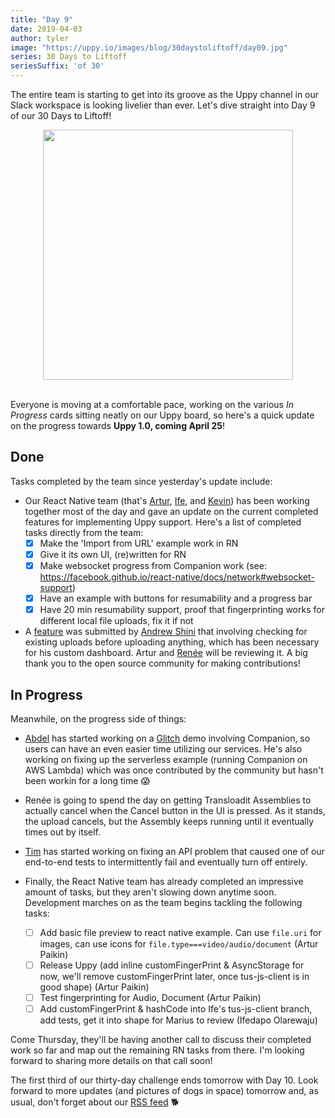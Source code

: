 ```yaml
---
title: "Day 9"
date: 2019-04-03
author: tyler
image: "https://uppy.io/images/blog/30daystoliftoff/day09.jpg"
series: 30 Days to Liftoff
seriesSuffix: 'of 30'
---
```


The entire team is starting to get into its groove as the Uppy channel in our Slack workspace is looking livelier than ever. Let's dive straight into Day 9 of our 30 Days to Liftoff!

<center><img width="400" src="/images/blog/30daystoliftoff/day09.jpg"><br /><br /></center>

Everyone is moving at a comfortable pace, working on the various *In Progress* cards sitting neatly on our Uppy board, so here's a quick update on the progress towards **Uppy 1.0, coming April 25**!

<!--more-->

## Done

Tasks completed by the team since yesterday's update include:

- Our React Native team (that's [Artur](https://github.com/arturi), [Ife](https://github.com/ifedapoolarewaju), and [Kevin](https://github.com/kvz)) has been working together most of the day and gave an update on the current completed features for implementing Uppy support. Here's a list of completed tasks directly from the team:
    - [x] Make the 'Import from URL' example work in RN
    - [x] Give it its own UI, (re)written for RN
    - [x] Make websocket progress from Companion work (see: https://facebook.github.io/react-native/docs/network#websocket-support)
    - [x] Have an example with buttons for resumability and a progress bar
    - [x] Have 20 min resumability support, proof that fingerprinting works for different local file uploads, fix it if not

- A [feature](https://github.com/transloadit/uppy/pull/1367) was submitted by [Andrew Shini](https://github.com/superandrew213) that involving checking for existing uploads before uploading anything, which has been necessary for his custom dashboard. Artur and [Renée](https://github.com/goto-bus-stop) will be reviewing it. A big thank you to the open source community for making contributions!

## In Progress

Meanwhile, on the progress side of things:

- [Abdel](https://github.com/Kiloreux) has started working on a [Glitch](https://glitch.com/) demo involving Companion, so users can have an even easier time utilizing our services. He's also working on fixing up the serverless example (running Companion on AWS Lambda) which was once contributed by the community but hasn't been workin for a long time :scream:

- Renée is going to spend the day on getting Transloadit Assemblies to actually cancel when the Cancel button in the UI is pressed. As it stands, the upload cancels, but the Assembly keeps running until it eventually times out by itself.

- [Tim](https://github.com/tim-kos) has started working on fixing an API problem that caused one of our end-to-end tests to intermittently fail and eventually turn off entirely. 

- Finally, the React Native team has already completed an impressive amount of tasks, but they aren't slowing down anytime soon. Development marches on as the team begins tackling the following tasks:
    - [ ] Add basic file preview to react native example. Can use `file.uri` for images, can use icons for `file.type===video/audio/document` (Artur Paikin)
    - [ ] Release Uppy (add inline customFingerPrint & AsyncStorage for now, we'll remove customFingerPrint later, once tus-js-client is in good shape) (Artur Paikin)
    - [ ] Test fingerprinting for Audio, Document (Artur Paikin)
    - [ ] Add customFingerPrint & hashCode into Ife's tus-js-client branch, add tests, get it into shape for Marius to review (Ifedapo Olarewaju)

Come Thursday, they'll be having another call to discuss their completed work so far and map out the remaining RN tasks from there. I'm looking forward to sharing more details on that call soon!

The first third of our thirty-day challenge ends tomorrow with Day 10. Look forward to more updates (and pictures of dogs in space) tomorrow and, as usual, don't forget about our [RSS feed](https://uppy.io/atom.xml) :dog2:
